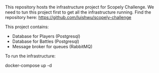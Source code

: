 This repository hosts the infrastructure project for Scopely Challenge. We need to tun this project first to get all the infrastructure running. Find the repository here: https://github.com/luishwu/scopely-challenge

This project contains:

- Database for Players (Postgresql)
- Database for Battles (Postgresql)
- Message broker for queues (RabbitMQ)

To run the infrastructure:

docker-compose up -d
